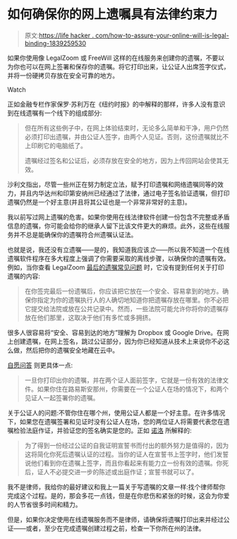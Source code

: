 # 如何确保你的网上遗嘱具有法律约束力

> 原文:[https://life hacker . com/how-to-assure-your-online-will-is-legal-binding-1839259530](https://lifehacker.com/how-to-make-sure-your-online-will-is-legally-binding-1839259530)

如果你使用像 LegalZoom 或 FreeWill 这样的在线服务来创建你的遗嘱，不要以为你也可以在网上签署和保存你的遗嘱。将它打印出来，让公证人出席签字仪式，并将一份硬拷贝存放在安全可靠的地方。

Watch

正如金融专栏作家保罗·苏利万在《纽约时报》的中解释的那样，许多人没有意识到在线遗嘱有一个线下的组成部分:

> 但在所有这些例子中，在网上体验结束时，无论多么简单和干净，用户仍然必须打印出遗嘱，并由公证人签字，由两个人见证。否则，这份遗嘱就比不上印刷它的电脑纸了。
> 
> 遗嘱经过签名和公证后，必须存放在安全的地方，因为上传回网站会使其无效。

沙利文指出，尽管一些州正在努力制定立法，赋予打印遗嘱和网络遗嘱同等的效力，并且内华达州和印第安纳州已经通过了法律，通过电子签名验证遗嘱，但打印遗嘱仍然是一个好主意(并且将其公证也是一个非常非常好的主意)。

我以前写过网上遗嘱的危害。如果你使用在线法律软件创建一份包含不完整或矛盾信息的遗嘱，你可能会给你的继承人留下比该文件更大的麻烦。此外，这些在线服务并不总是能确保你的遗嘱符合州遗嘱认证法。

也就是说，我还没有立遗嘱——是的，我知道我应该*立*——所以我不知道一个在线遗嘱软件程序在多大程度上强调了你需要采取的离线步骤，以确保你的遗嘱有效。例如，当你查看 LegalZoom [最后的遗嘱常见问题](https://www.legalzoom.com/knowledge/last-will/faq) 时，它没有提到任何关于打印遗嘱的内容:

> 在你签完最后一份遗嘱后，你应该把它放在一个安全、容易拿到的地方。确保你指定为你的遗嘱执行人的人确切地知道你把遗嘱存放在哪里。你不必把它提交给法院或放在公共记录中。然而，一些法院可能允许你将你的遗嘱存放在他们那里，这取决于他们有多忙或多拥挤。

很多人很容易将“安全、容易到达的地方”理解为 Dropbox 或 Google Drive。在网上创建遗嘱，在网上签名，跳过公证部分，因为你已经知道从技术上来说你不必这么做，然后把你的遗嘱安全地藏在云中。

[自愿问答](https://www.freewill.com/faq#how-to-create) 则更具体一点:

> 一旦你打印出你的遗嘱，并在两个证人面前签字，它就是一份有效的法律文件。如果你住在路易斯安那州，你需要在一个公证人在场的情况下，和两个见证人一起签署你的遗嘱。

关于公证人的问题:不管你住在哪个州，使用公证人都是一个好主意。在许多情况下，如果您在遗嘱签署和见证时没有公证人在场，您的两位证人将需要代表您在遗嘱检验法庭作证，并验证您的签名确实是您的。正如 [诺洛](https://www.nolo.com/legal-encyclopedia/how-sign-your-will-the-will-signing-ceremony.html) 所解释的:

> 为了得到一份经过公证的自我证明宣誓书而付出的额外努力是值得的，因为这将简化你死后遗嘱认证的过程。当你的证人在宣誓书上签字时，他们发誓说他们看到你在遗嘱上签字，而且你看起来有能力立一份有效的遗嘱。你死后，证人不必提交进一步的陈述或出庭作证；宣誓书就可以了。

我不是律师，我给你的最好建议和我上一篇关于写遗嘱的文章一样:找个律师帮你完成这个过程。是的，那会多花一点钱，但是在你悲伤和紧张的时候，这会为你爱的人节省很多时间和精力。

但是，如果你决定使用在线遗嘱服务而不是律师，请确保将遗嘱打印出来并经过公证——或者，至少在完成遗嘱创建过程之前，检查一下你所在州的法律。